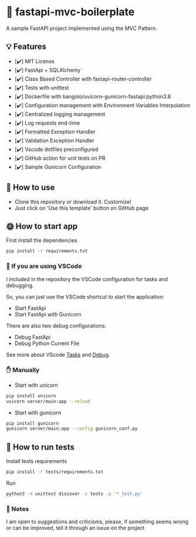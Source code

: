 # 🧰 fastapi-mvc-boilerplate

A sample FastAPI project implemented using the MVC Pattern.

## 💡 Features

-   [✔️] MIT License
-   [✔️] FastApi + SQLAlchemy
-   [✔️] Class Based Controller with fastapi-router-controller
-   [✔️] Tests with unittest
-   [✔️] Dockerfile with tiangolo/uvicorn-gunicorn-fastapi:python3.8
-   [✔️] Configuration management with Environment Variables Interpolation
-   [✔️] Centralized logging management
-   [✔️] Log requests end-time
-   [✔️] Formatted Exception Handler
-   [✔️] Validation Exception Handler
-   [✔️] Vscode dotfiles preconfigured
-   [✔️] GitHub action for unit tests on PR
-   [✔️] Sample Gunicorn Configuration


## 🔨 How to use

- Clone this repository or download it. Customize!
- Just click on 'Use this template' button on GitHub page

## 🌞 How to start app
First install the dependencies
```bash
pip install -r requirements.txt
```

### 📘 If you are using VSCode
I included in the repository the VSCode configuration for tasks and debugging.

So, you can just use the VSCode shortcut to start the application:
- Start FastApi
- Start FastApi with Gunicorn

There are also two debug configurations:
- Debug FastApi
- Debug Python Current File

See more about VScode [Tasks](https://code.visualstudio.com/docs/editor/tasks) and [Debug](https://code.visualstudio.com/docs/python/debugging).

### ✋ Manually
- Start with unicorn
```bash
pip install unicorn
uvicorn server/main:app --reload
```

- Start with gunicorn
```bash
pip install gunicorn
gunicorn server/main:app --config gunicorn_conf.py
```

## 🔨 How to run tests
Install tests requirements
```bash
pip install -r tests/requirements.txt
```

Run
```bash
python3 -m unittest discover -s tests -p '*_test.py'
```

### 📔 Notes
I am open to suggestions and criticisms, please, if something seems wrong or can be improved, tell it through an issue on the project


